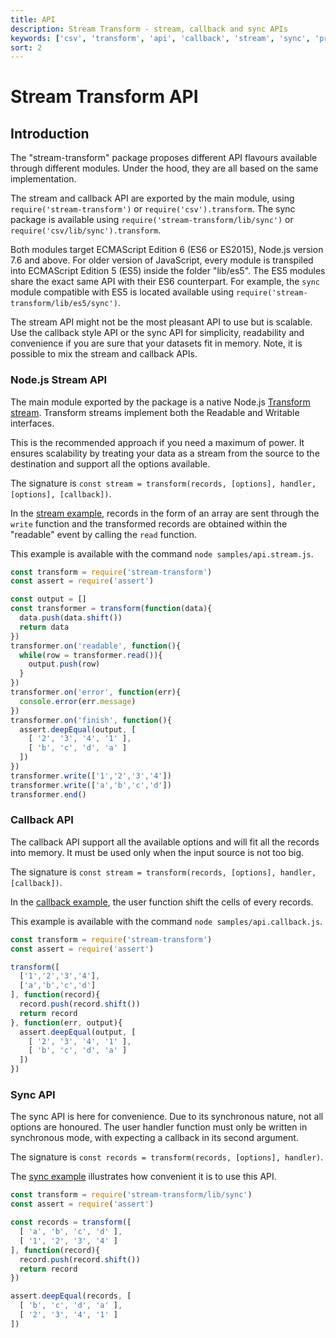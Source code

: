 ```yaml
---
title: API
description: Stream Transform - stream, callback and sync APIs
keywords: ['csv', 'transform', 'api', 'callback', 'stream', 'sync', 'promise']
sort: 2
---
```


# Stream Transform API

## Introduction

The "stream-transform" package proposes different API flavours available through different modules. Under the hood, they are all based on the same implementation.

The stream and callback API are exported by the main module, using `require('stream-transform')` or `require('csv').transform`. The sync package is available using `require('stream-transform/lib/sync')` or `require('csv/lib/sync').transform`.

Both modules target ECMAScript Edition 6 (ES6 or ES2015), Node.js version 7.6 and above. For older version of JavaScript, every module is transpiled into ECMAScript Edition 5 (ES5) inside the folder "lib/es5". The ES5 modules share the exact same API with their ES6 counterpart. For example, the `sync` module compatible with ES5 is located available using `require('stream-transform/lib/es5/sync')`.

The stream API might not be the most pleasant API to use but is scalable. Use the callback style API or the sync API for simplicity, readability and convenience if you are sure that your datasets fit in memory. Note, it is possible to mix the stream and callback APIs.

### Node.js Stream API

The main module exported by the package is a native Node.js [Transform stream](https://nodejs.org/api/stream.html#stream_class_stream_transform). Transform streams implement both the Readable and Writable interfaces.

This is the recommended approach if you need a maximum of power. It ensures scalability by treating your data as a stream from the source to the destination and support all the options available.

The signature is `const stream = transform(records, [options], handler, [options], [callback])`.

In the [stream example](https://github.com/adaltas/node-stream-transform/blob/master/samples/api.stream.js), records in the form of an array are sent through the `write` function and the transformed records are obtained within the "readable" event by calling the `read` function.

This example is available with the command `node samples/api.stream.js`.

```js
const transform = require('stream-transform')
const assert = require('assert')

const output = []
const transformer = transform(function(data){
  data.push(data.shift())
  return data
})
transformer.on('readable', function(){
  while(row = transformer.read()){
    output.push(row)
  }
})
transformer.on('error', function(err){
  console.error(err.message)
})
transformer.on('finish', function(){
  assert.deepEqual(output, [
    [ '2', '3', '4', '1' ],
    [ 'b', 'c', 'd', 'a' ]
  ])
})
transformer.write(['1','2','3','4'])
transformer.write(['a','b','c','d'])
transformer.end()
```

### Callback API

The callback API support all the available options and will fit all the records into memory. It must be used only when the input source is not too big.

The signature is `const stream = transform(records, [options], handler, [callback])`.

In the [callback example](https://github.com/adaltas/node-stream-transform/blob/master/samples/api.callback.js), the user function shift the cells of every records.

This example is available with the command `node samples/api.callback.js`.

```js
const transform = require('stream-transform')
const assert = require('assert')

transform([
  ['1','2','3','4'],
  ['a','b','c','d']
], function(record){
  record.push(record.shift())
  return record
}, function(err, output){
  assert.deepEqual(output, [
    [ '2', '3', '4', '1' ],
    [ 'b', 'c', 'd', 'a' ]
  ])
})
```

### Sync API

The sync API is here for convenience. Due to its synchronous nature, not all options are honoured. The user handler function must only be written in synchronous mode, with expecting a callback in its second argument.

The signature is `const records = transform(records, [options], handler)`.

The [sync example](https://github.com/adaltas/node-stream-transform/blob/master/samples/api.sync.js) illustrates how convenient it is to use this API.

```js
const transform = require('stream-transform/lib/sync')
const assert = require('assert')

const records = transform([
  [ 'a', 'b', 'c', 'd' ],
  [ '1', '2', '3', '4' ]
], function(record){
  record.push(record.shift())
  return record
})

assert.deepEqual(records, [
  [ 'b', 'c', 'd', 'a' ],
  [ '2', '3', '4', '1' ]
])
```
